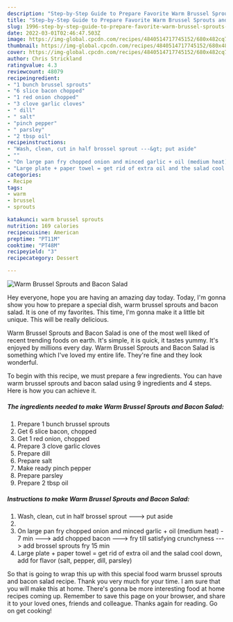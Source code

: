 ```yaml
---
description: "Step-by-Step Guide to Prepare Favorite Warm Brussel Sprouts and Bacon Salad"
title: "Step-by-Step Guide to Prepare Favorite Warm Brussel Sprouts and Bacon Salad"
slug: 1996-step-by-step-guide-to-prepare-favorite-warm-brussel-sprouts-and-bacon-salad
date: 2022-03-01T02:46:47.503Z
image: https://img-global.cpcdn.com/recipes/4840514717745152/680x482cq70/warm-brussel-sprouts-and-bacon-salad-recipe-main-photo.jpg
thumbnail: https://img-global.cpcdn.com/recipes/4840514717745152/680x482cq70/warm-brussel-sprouts-and-bacon-salad-recipe-main-photo.jpg
cover: https://img-global.cpcdn.com/recipes/4840514717745152/680x482cq70/warm-brussel-sprouts-and-bacon-salad-recipe-main-photo.jpg
author: Chris Strickland
ratingvalue: 4.3
reviewcount: 48079
recipeingredient:
- "1 bunch brussel sprouts"
- "6 slice bacon chopped"
- "1 red onion chopped"
- "3 clove garlic cloves"
- " dill"
- " salt"
- "pinch pepper"
- " parsley"
- "2 tbsp oil"
recipeinstructions:
- "Wash, clean, cut in half brossel sprout ---&gt; put aside"
- ""
- "On large pan fry chopped onion and minced garlic + oil (medium heat) - 7 min ---&gt; add chopped bacon ---&gt; fry till satisfying crunchyness ---&gt; add brossel sprouts fry 15 min"
- "Large plate + paper towel = get rid of extra oil and the salad cool down, add for flavor (salt, pepper, dill, parsley)"
categories:
- Recipe
tags:
- warm
- brussel
- sprouts

katakunci: warm brussel sprouts 
nutrition: 169 calories
recipecuisine: American
preptime: "PT11M"
cooktime: "PT48M"
recipeyield: "3"
recipecategory: Dessert

---
```



![Warm Brussel Sprouts and Bacon Salad](https://img-global.cpcdn.com/recipes/4840514717745152/680x482cq70/warm-brussel-sprouts-and-bacon-salad-recipe-main-photo.jpg)

Hey everyone, hope you are having an amazing day today. Today, I'm gonna show you how to prepare a special dish, warm brussel sprouts and bacon salad. It is one of my favorites. This time, I'm gonna make it a little bit unique. This will be really delicious.

Warm Brussel Sprouts and Bacon Salad is one of the most well liked of recent trending foods on earth. It's simple, it is quick, it tastes yummy. It's enjoyed by millions every day. Warm Brussel Sprouts and Bacon Salad is something which I've loved my entire life. They're fine and they look wonderful.




To begin with this recipe, we must prepare a few ingredients. You can have warm brussel sprouts and bacon salad using 9 ingredients and 4 steps. Here is how you can achieve it.

<!--inarticleads1-->

##### The ingredients needed to make Warm Brussel Sprouts and Bacon Salad:

1. Prepare 1 bunch brussel sprouts
1. Get 6 slice bacon, chopped
1. Get 1 red onion, chopped
1. Prepare 3 clove garlic cloves
1. Prepare  dill
1. Prepare  salt
1. Make ready pinch pepper
1. Prepare  parsley
1. Prepare 2 tbsp oil




<!--inarticleads2-->

##### Instructions to make Warm Brussel Sprouts and Bacon Salad:

1. Wash, clean, cut in half brossel sprout ---&gt; put aside
1. 
1. On large pan fry chopped onion and minced garlic + oil (medium heat) - 7 min ---&gt; add chopped bacon ---&gt; fry till satisfying crunchyness ---&gt; add brossel sprouts fry 15 min
1. Large plate + paper towel = get rid of extra oil and the salad cool down, add for flavor (salt, pepper, dill, parsley)




So that is going to wrap this up with this special food warm brussel sprouts and bacon salad recipe. Thank you very much for your time. I am sure that you will make this at home. There's gonna be more interesting food at home recipes coming up. Remember to save this page on your browser, and share it to your loved ones, friends and colleague. Thanks again for reading. Go on get cooking!
